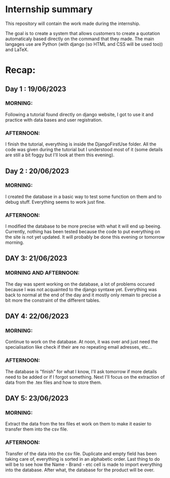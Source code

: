 # Internship summary

This repository will contain the work made during the internship.


The goal is to create a system that allows customers to create a quotation automaticaly based directly on the command that they made. The main langages use are Python (with django (so HTML and CSS will be used too)) and LaTeX.

# Recap:

## Day 1 : 19/06/2023

### MORNING:

Following a tutorial found directly on django website, I got to use it and practice with data bases and user registration.

### AFTERNOON:

I finish the tutorial, everything is inside the DjangoFirstUse folder.
All the code was given during the tutorial but I understood most of it (some details are still a bit foggy but I'll look at them this evening).


## Day 2 : 20/06/2023

### MORNING:

I created the database in a basic way to test some function on them and to debug stuff. Everything seems to work just fine.

### AFTERNOON:

I modified the database to be more precise with what it will end up beeing. Currently, nothing has been tested because the code to put everything on the site is not yet updated. It will probably be done this evening or tomorrow morning.

## DAY 3: 21/06/2023

### MORNING AND AFTERNOON:

The day was spent working on the database, a lot of problems occured because I was not acquainted to the django syntaxe yet. Everything was back to normal at the end of the day and it mostly only remain to precise a bit more the constraint of the different tables.

## DAY 4: 22/06/2023

### MORNING:

Continue to work on the database. At noon, it was over and just need the specialisation like check if their are no repeating email adresses, etc...

### AFTERNOON:

The database is "finish" for what I know, I'll ask tomorrow if more details need to be added or if I forgot something. Next I'll focus on the extraction of data from the .tex files and how to store them.

## DAY 5: 23/06/2023

### MORNING:

Extract the data from the tex files et work on them to make it easier to transfer them into the csv file.

### AFTERNOON:

Transfer of the data into the csv file. Duplicate and empty field has been taking care of, everything is sorted in an alphabetic order. Last thing to do will be to see how the Name - Brand - etc cell is made to import everything into the database. After what, the database for the product will be over.